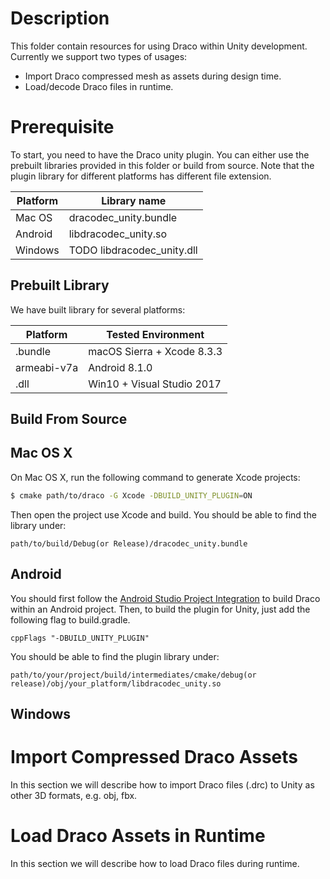 Description
===========

This folder contain resources for using Draco within Unity development.
Currently we support two types of usages:
* Import Draco compressed mesh as assets during design time.
* Load/decode Draco files in runtime.

Prerequisite
============

To start, you need to have the Draco unity plugin. You can either use the
prebuilt libraries provided in this folder or build from source.
Note that the plugin library for different platforms has different file extension.

| Platform | Library name |
| -------- | ------------ |
| Mac OS | dracodec_unity.bundle |
| Android | libdracodec_unity.so |
| Windows | TODO libdracodec_unity.dll |

Prebuilt Library
----------------

We have built library for several platforms:

| Platform | Tested Environment |
| -------- | ------------------ |
| .bundle  | macOS Sierra + Xcode 8.3.3 |
| armeabi-v7a | Android 8.1.0 |
| .dll | Win10 + Visual Studio 2017 |

Build From Source
-----------------

Mac OS X
--------
On Mac OS X, run the following command to generate Xcode projects:

~~~~~ bash
$ cmake path/to/draco -G Xcode -DBUILD_UNITY_PLUGIN=ON
~~~~~

Then open the project use Xcode and build.
You should be able to find the library under:
~~~~
path/to/build/Debug(or Release)/dracodec_unity.bundle
~~~~

Android
-------

You should first follow the [Android Studio Project Integration](../README.md) to build Draco within an Android project. Then, to build the plugin for Unity, just add the following flag to build.gradle.
~~~~
cppFlags "-DBUILD_UNITY_PLUGIN"
~~~~

You should be able to find the plugin library under:
~~~~
path/to/your/project/build/intermediates/cmake/debug(or release)/obj/your_platform/libdracodec_unity.so
~~~~

Windows
-------


Import Compressed Draco Assets
==============================

In this section we will describe how to import Draco files (.drc) to Unity as
other 3D formats, e.g. obj, fbx.

Load Draco Assets in Runtime
============================
In this section we will describe how to load Draco files during runtime.
